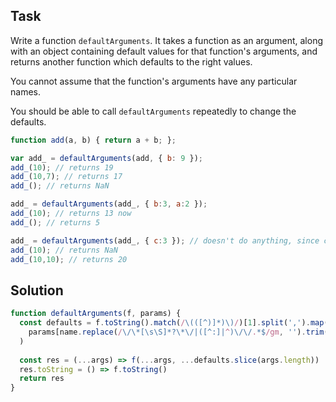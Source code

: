 ## Task

Write a function `defaultArguments`. It takes a function as an argument, along with an object containing default values for that function's arguments, and returns another function which defaults to the right values.

You cannot assume that the function's arguments have any particular names.

You should be able to call `defaultArguments` repeatedly to change the defaults.

```js
function add(a, b) { return a + b; };

var add_ = defaultArguments(add, { b: 9 });
add_(10); // returns 19
add_(10,7); // returns 17
add_(); // returns NaN

add_ = defaultArguments(add_, { b:3, a:2 });
add_(10); // returns 13 now
add_(); // returns 5

add_ = defaultArguments(add_, { c:3 }); // doesn't do anything, since c isn't an argument
add_(10); // returns NaN
add_(10,10); // returns 20
```

## Solution

```js
function defaultArguments(f, params) {
  const defaults = f.toString().match(/\(([^)]*)\)/)[1].split(',').map(name =>
    params[name.replace(/\/\*[\s\S]*?\*\/|([^:]|^)\/\/.*$/gm, '').trim()]
  )
  
  const res = (...args) => f(...args, ...defaults.slice(args.length))
  res.toString = () => f.toString()
  return res
}
```
